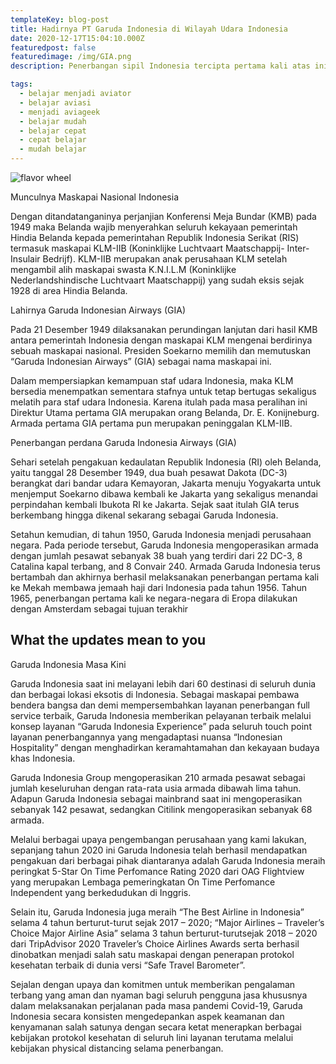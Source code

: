 ```yaml
---
templateKey: blog-post
title: Hadirnya PT Garuda Indonesia di Wilayah Udara Indonesia
date: 2020-12-17T15:04:10.000Z
featuredpost: false
featuredimage: /img/GIA.png
description: Penerbangan sipil Indonesia tercipta pertama kali atas inisatif Angkatan Udara Republik Indonesia (AURI) dengan menyewakan pesawat yang dinamai “Indonesian Airways” kepada pemerintah Burma pada 26 Januari 1949. Peran “Indonesian Airways” pun berakhir setelah disepakatinya Konferensi Meja Bundar (KMB) pada 1949. Seluruh awak dan pesawatnya pun baru bisa kembali ke Indonesia pada 1950. Setibanya di Indonesia, semua pesawat dan fungsinya dikembalikan kepada AURI ke dalam formasi Dinas Angkutan Udara Militer.

tags:
  - belajar menjadi aviator
  - belajar aviasi
  - menjadi aviageek
  - belajar mudah
  - belajar cepat
  - cepat belajar
  - mudah belajar
---
```

![flavor wheel](/img/GIA.png)

Munculnya Maskapai Nasional Indonesia

Dengan ditandatanganinya perjanjian Konferensi Meja Bundar (KMB) pada 1949 maka Belanda wajib menyerahkan seluruh kekayaan pemerintah Hindia Belanda kepada pemerintahan Republik Indonesia Serikat (RIS) termasuk maskapai KLM-IIB (Koninklijke Luchtvaart Maatschappij- Inter-Insulair Bedrijf). KLM-IIB merupakan anak perusahaan KLM setelah mengambil alih maskapai swasta K.N.I.L.M (Koninklijke Nederlandshindische Luchtvaart Maatschappij) yang sudah eksis sejak 1928 di area Hindia Belanda.

Lahirnya Garuda Indonesian Airways (GIA)

Pada 21 Desember 1949 dilaksanakan perundingan lanjutan dari hasil KMB antara pemerintah Indonesia dengan maskapai KLM mengenai berdirinya sebuah maskapai nasional. Presiden Soekarno memilih dan memutuskan “Garuda Indonesian Airways” (GIA) sebagai nama maskapai ini.

Dalam mempersiapkan kemampuan staf udara Indonesia, maka KLM bersedia menempatkan sementara stafnya untuk tetap bertugas sekaligus melatih para staf udara Indonesia. Karena itulah pada masa peralihan ini Direktur Utama pertama GIA merupakan orang Belanda, Dr. E. Konijneburg. Armada pertama GIA pertama pun merupakan peninggalan KLM-IIB.

Penerbangan perdana Garuda Indonesia Airways (GIA)

Sehari setelah pengakuan kedaulatan Republik Indonesia (RI) oleh Belanda, yaitu tanggal 28 Desember 1949, dua buah pesawat Dakota (DC-3) berangkat dari bandar udara Kemayoran, Jakarta menuju Yogyakarta untuk menjemput Soekarno dibawa kembali ke Jakarta yang sekaligus menandai perpindahan kembali Ibukota RI ke Jakarta. Sejak saat itulah GIA terus berkembang hingga dikenal sekarang sebagai Garuda Indonesia.

Setahun kemudian, di tahun 1950, Garuda Indonesia menjadi perusahaan negara. Pada periode tersebut, Garuda Indonesia mengoperasikan armada dengan jumlah pesawat sebanyak 38 buah yang terdiri dari 22 DC-3, 8 Catalina kapal terbang, and 8 Convair 240. Armada Garuda Indonesia terus bertambah dan akhirnya berhasil melaksanakan penerbangan pertama kali ke Mekah membawa jemaah haji dari Indonesia pada tahun 1956. Tahun 1965, penerbangan pertama kali ke negara-negara di Eropa dilakukan dengan Amsterdam sebagai tujuan terakhir


## What the updates mean to you

Garuda Indonesia Masa Kini

Garuda Indonesia saat ini melayani lebih dari 60 destinasi di seluruh dunia dan berbagai lokasi eksotis di Indonesia. Sebagai maskapai pembawa bendera bangsa dan demi mempersembahkan layanan penerbangan full service terbaik, Garuda Indonesia memberikan pelayanan terbaik melalui konsep layanan “Garuda Indonesia Experience” pada seluruh touch point layanan penerbangannya yang mengadaptasi nuansa “Indonesian Hospitality” dengan menghadirkan keramahtamahan dan kekayaan budaya khas Indonesia.

Garuda Indonesia Group mengoperasikan 210 armada pesawat sebagai jumlah keseluruhan dengan rata-rata usia armada dibawah lima tahun. Adapun Garuda Indonesia sebagai mainbrand saat ini mengoperasikan sebanyak 142 pesawat, sedangkan Citilink mengoperasikan sebanyak 68 armada.

Melalui berbagai upaya pengembangan perusahaan yang kami lakukan, sepanjang tahun 2020 ini Garuda Indonesia telah berhasil mendapatkan pengakuan dari berbagai pihak diantaranya adalah Garuda Indonesia meraih peringkat 5-Star On Time Perfomance Rating 2020 dari OAG Flightview yang merupakan Lembaga pemeringkatan On Time Perfomance Independent yang berkedudukan di Inggris.

Selain itu, Garuda Indonesia juga meraih “The Best Airline in Indonesia” selama 4 tahun berturut-turut sejak 2017 – 2020; “Major Airlines – Traveler’s Choice Major Airline Asia” selama 3 tahun berturut-turutsejak 2018 – 2020 dari TripAdvisor 2020 Traveler’s Choice Airlines Awards serta berhasil dinobatkan menjadi salah satu maskapai dengan penerapan protokol kesehatan terbaik di dunia versi “Safe Travel Barometer”.

Sejalan dengan upaya dan komitmen untuk memberikan pengalaman terbang yang aman dan nyaman bagi seluruh pengguna jasa khususnya dalam melaksanakan perjalanan pada masa pandemi Covid-19, Garuda Indonesia secara konsisten mengedepankan aspek keamanan dan kenyamanan salah satunya dengan secara ketat menerapkan berbagai kebijakan protokol kesehatan di seluruh lini layanan terutama melalui kebijakan physical distancing selama penerbangan.

